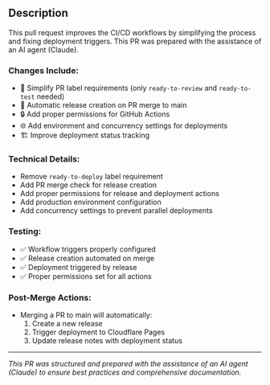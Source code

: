 ## Description
This pull request improves the CI/CD workflows by simplifying the process and fixing deployment triggers. This PR was prepared with the assistance of an AI agent (Claude).

### Changes Include:
- 🔄 Simplify PR label requirements (only `ready-to-review` and `ready-to-test` needed)
- 🚀 Automatic release creation on PR merge to main
- 🔒 Add proper permissions for GitHub Actions
- 🌐 Add environment and concurrency settings for deployments
- 🏗️ Improve deployment status tracking

### Technical Details:
- Remove `ready-to-deploy` label requirement
- Add PR merge check for release creation
- Add proper permissions for release and deployment actions
- Add production environment configuration
- Add concurrency settings to prevent parallel deployments

### Testing:
- ✅ Workflow triggers properly configured
- ✅ Release creation automated on merge
- ✅ Deployment triggered by release
- ✅ Proper permissions set for all actions

### Post-Merge Actions:
- Merging a PR to main will automatically:
  1. Create a new release
  2. Trigger deployment to Cloudflare Pages
  3. Update release notes with deployment status

---
_This PR was structured and prepared with the assistance of an AI agent (Claude) to ensure best practices and comprehensive documentation._ 